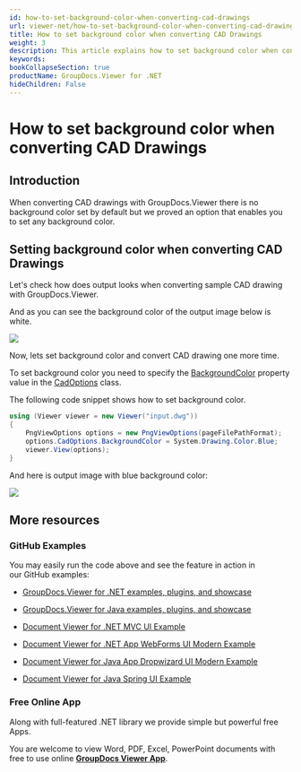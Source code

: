 ```yaml
---
id: how-to-set-background-color-when-converting-cad-drawings
url: viewer-net/how-to-set-background-color-when-converting-cad-drawings
title: How to set background color when converting CAD Drawings
weight: 3
description: This article explains how to set background color when converting CAD Drawings with GroupDocs.Viewer within your .NET / C# applications.
keywords: 
bookCollapseSection: true
productName: GroupDocs.Viewer for .NET
hideChildren: False
---
```


# How to set background color when converting CAD Drawings


## Introduction

When converting CAD drawings with GroupDocs.Viewer there is no background color set by default but we proved an option that enables you to set any background color.

## Setting background color when converting CAD Drawings

Let's check how does output looks when converting sample CAD drawing with GroupDocs.Viewer.

And as you can see the background color of the output image below is white.

![](https://wiki.lisbon.dynabic.com/download/attachments/31917147/image2020-4-22%2018%3A17%3A31.png?version=1&modificationDate=1587561452000&api=v2)

Now, lets set background color and convert CAD drawing one more time.

To set background color you need to specify the [BackgroundColor](https://apireference.groupdocs.com/viewer/net/groupdocs.viewer.options/cadoptions/properties/backgroundcolor) property value in the [CadOptions](https://apireference.groupdocs.com/viewer/net/groupdocs.viewer.options/cadoptions) class. 

The following code snippet shows how to set background color.

```csharp
using (Viewer viewer = new Viewer("input.dwg"))
{
    PngViewOptions options = new PngViewOptions(pageFilePathFormat);
    options.CadOptions.BackgroundColor = System.Drawing.Color.Blue;
    viewer.View(options);
}
```

And here is output image with blue background color:

![](https://wiki.lisbon.dynabic.com/download/attachments/31917147/image2020-4-22%2018%3A11%3A27.png?version=1&modificationDate=1587561088000&api=v2)

## More resources

### GitHub Examples

You may easily run the code above and see the feature in action in our GitHub examples:

*   [GroupDocs.Viewer for .NET examples, plugins, and showcase](https://github.com/groupdocs-viewer/GroupDocs.Viewer-for-.NET)
    
*   [GroupDocs.Viewer for Java examples, plugins, and showcase](https://github.com/groupdocs-viewer/GroupDocs.Viewer-for-Java)
    
*   [Document Viewer for .NET MVC UI Example](https://github.com/groupdocs-viewer/GroupDocs.Viewer-for-.NET-MVC) 
    
*   [Document Viewer for .NET App WebForms UI Modern Example](https://github.com/groupdocs-viewer/GroupDocs.Viewer-for-.NET-WebForms)
    
*   [Document Viewer for Java App Dropwizard UI Modern Example](https://github.com/groupdocs-viewer/GroupDocs.Viewer-for-Java-Dropwizard)
    
*   [Document Viewer for Java Spring UI Example](https://github.com/groupdocs-viewer/GroupDocs.Viewer-for-Java-Spring)
    

### Free Online App

Along with full-featured .NET library we provide simple but powerful free Apps.

You are welcome to view Word, PDF, Excel, PowerPoint documents with free to use online **[GroupDocs Viewer App](https://products.groupdocs.app/viewer)**.
